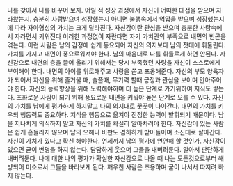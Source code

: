 
나를 찾아서 나를 바꾸어 보자.
어릴 적 성장 과정에서 자신이 어떠한 대접을 받으며 자라왔는지.
충분히 사랑받으며 성장했는지 아니면 불행속에서 억압을
받으며 성장했는지에 따라 자아형성의 가치는 크게 달라진다.
자신감이란 관심을 받으며 충분한 사랑속에서 자라면서 키워진다
이러한 과정없이 자란다면 자기 가치관의 부족으로 내면의 빈곤을 겪는다.
이런 사람은 남의 감정에 쉽게 동요되어 자신의 의지보다 남의 잣대에 휘둘린다.
가치를 가지고 내면이 풍요로워져야 한다. 남의 마음대로 나를 휘둘르게 하면 안된다.
자신감으로 내면의 층을 끌어 올리기 위해서는 당시 부족했던 사랑을
자신이 스스로에게 부여해야 한다. 내면의 아이를 위로해주고 사랑을 쏟고 포옹해준다.
자신의 부모 양육자가 되어서 자신을 위해 즐거울 때, 슬플때, 무기력 할때 긍정과
관심을 보이며 안아주어야 한다.
자신의 능력향상을 위해 노력해야하며 더 높은 단계로 가기위하여 지식도 쌓는다.
조화로운 사람이 되기 위해 풍요로운 내면을 키워야 높은 단계로 오를 수 있다.
자신의 가치를 남에게 평가하게 하지말고 나의 의지대로 꿋꿋이 나아간다.
내면의 가치를 키우되 행동력도 중요하다.
지식을 행동으로 옮겨야 진정한 능력이 발휘되기 때문이다.
남을 지나치게 의식하지 말고 자신의 가치를 확실히 알아차려야 한다. 
자신감이 있는 사람은 쉽게 흔들리지 않으며 남의 오해나 비판도 겸허하게
받아들이며 소신대로 살아간다.
자신이 가치가 있다고 확신 해야한다. 언제까지 남의 평가에 연연해 할 것인가.
자신감이 있으면 굳이 변명을 하지 않는다.
담담하게 웃으며 그들을 내버려둔다. 알아서 판단하게 내버려둔다.
나에 대한 나의 평가가 확실한 자신감으로 나올 때 나는 모든것으로부터 해뱡되어
미소로서 그들을 바라보게 된다.
깨우친 사람은 조용하며 굳이 나서서 따지려 하지 않는다.
